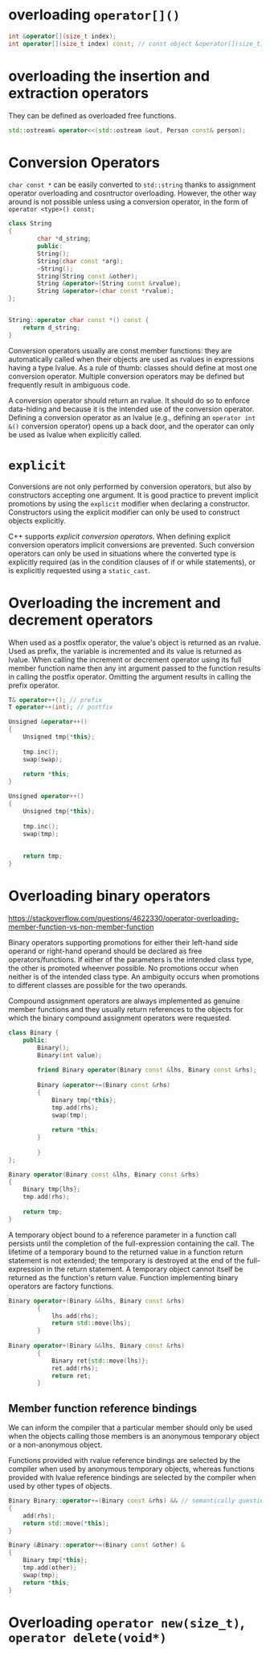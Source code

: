 # overloading `operator[]()`

```cpp
int &operator[](size_t index);
int operator[](size_t index) const; // const object &operator[](size_t) const, also, const member specifier is needed in case *this is const
```
# overloading the insertion and extraction operators

They can be defined as overloaded free functions.

```cpp
std::ostream& operator<<(std::ostream &out, Person const& person);
```


# Conversion Operators

`char const *` can be easily converted to `std::string` thanks to assignment operator overloading and cosntructor overloading. However, the other way around is not possible unless using a conversion operator, in the form of `operator <type>() const;`

```cpp
class String
{
        char *d_string;
        public:
        String();
        String(char const *arg);
        ~String();
        String(String const &other);
        String &operator=(String const &rvalue);
        String &operator=(char const *rvalue);
};


String::operator char const *() const {
    return d_string;
}
```

Conversion operators usually are const member functions: they are automatically called when their
objects are used as rvalues in expressions having a type lvalue. As a rule of thumb: classes should define at most one conversion operator. Multiple conversion operators may be defined but frequently result in ambiguous code. 

A conversion operator should return an rvalue. It should do so to enforce data-hiding and because it is the intended use of the conversion operator. Defining a conversion operator as an lvalue (e.g., defining an `operator int &()` conversion operator) opens up a back door, and the operator can only be used as lvalue when explicitly called.

# `explicit`

Conversions are not only performed by conversion operators, but also by constructors accepting one argument. It is good practice to prevent implicit promotions by using the `explicit` modifier when declaring a constructor. Constructors using the explicit modifier can only be used to construct objects explicitly.

C++ supports _explicit conversion operators_. When defining explicit conversion operators implicit conversions are prevented. Such conversion operators can only be used in situations where the converted type is explicitly required (as in the condition clauses of if or while statements), or is explicitly requested using a `static_cast`.


# Overloading the increment and decrement operators

When used as a postfix operator, the value's object is returned as an rvalue. Used as prefix, the variable is incremented and its value is returned as lvalue. When calling the increment or decrement operator using its full member function name then any int argument passed to the function results in calling the postfix operator. Omitting the argument results in calling the prefix operator. 

```cpp
T& operator++(); // prefix
T operator++(int); // postfix
```

```cpp
Unsigned &operator++()
{
    Unsigned tmp{*this};
    
    tmp.inc();
    swap(swap);
    
    return *this;
}

Unsigned operator++()
{
    Unsigned tmp{*this};
    
    tmp.inc();
    swap(tmp);
    
    
    return tmp;
}
```

# Overloading binary operators

https://stackoverflow.com/questions/4622330/operator-overloading-member-function-vs-non-member-function

Binary operators supporting promotions for either their left-hand side operand or right-hand operand should be declared as free operators/functions. If either of the parameters is the intended class type, the other is promoted wheenver possible. No promotions occur when neither is of the intended class type. An ambiguity occurs when promotions to different classes are possible for the two operands.

Compound assignment operators are always implemented as genuine member functions and they usually return references to the objects for which the binary compound assignment operators were requested.

```cpp
class Binary {
    public:
        Binary();
        Binary(int value);
        
        friend Binary operator(Binary const &lhs, Binary const &rhs);
        
        Binary &operator+=(Binary const &rhs)
        {
            Binary tmp{*this};
            tmp.add(rhs);
            swap(tmp);
            
            return *this;
        }
        
        }
};

Binary operator(Binary const &lhs, Binary const &rhs)
{
    Binary tmp{lhs};
    tmp.add(rhs);
    
    return tmp;
}
```

A temporary object bound to a reference parameter in a function call persists until the completion of the full-expression containing the call. The lifetime of a temporary bound to the returned value in a function return statement is not extended; the temporary is destroyed at the end of the full-expression in the return statement. A temporary object cannot itself be returned as the function's return value. Function implementing binary operators are factory functions.

```cpp
Binary operator+(Binary &&lhs, Binary const &rhs)
        {
            lhs.add(rhs);
            return std::move(lhs);
        }
        
Binary operator+(Binary &&lhs, Binary const &rhs)
        {
            Binary ret{std::move(lhs)};
            ret.add(rhs);
            return ret;
        }
```

## Member function reference bindings

We can inform the compiler that a particular member should only be used when the objects calling those members is an anonymous temporary object or a non-anonymous object.

Functions provided with rvalue reference bindings are selected by the compiler when used by anonymous temporary objects, whereas functions provided with lvalue reference bindings are selected by the compiler when used by other types of objects.

```cpp
Binary Binary::operator+=(Binary const &rhs) && // semantically questionable
{
    add(rhs);
    return std::move(*this);
}

Binary &Binary::operator+=(Binary const &other) &
{
    Binary tmp{*this};
    tmp.add(other);
    swap(tmp);
    return *this;
}
```

# Overloading `operator new(size_t)`, `operator delete(void*)`

